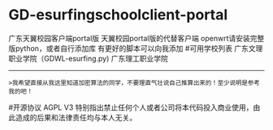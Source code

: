 # GD-esurfingschoolclient-portal
广东天翼校园客户端portal版
天翼校园portal版的代替客户端
openwrt请安装完整版python，或者自行添加库
有更好的脚本可以向我添加
#可用学校列表
广东文理职业学院（GDWL-esurfing.py)
广东理工职业学院
***
    >我希望直接从我这里知道加密算法的同学，不要理直气壮说自己推算出来的！至少说明是参考我的吧！
#开源协议
AGPL V3
特别指出禁止任何个人或者公司将本代码投入商业使用，由此造成的后果和法律责任均与本人无关。 
